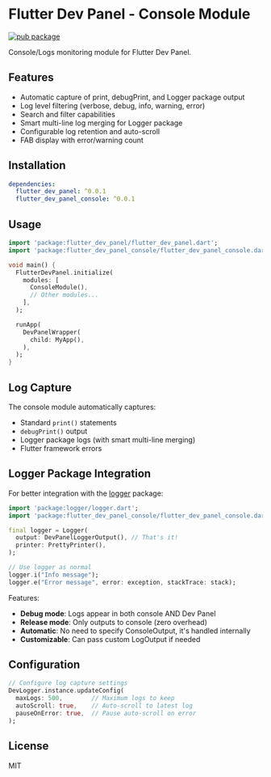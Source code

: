 # Flutter Dev Panel - Console Module

[![pub package](https://img.shields.io/pub/v/flutter_dev_panel_console.svg)](https://pub.dev/packages/flutter_dev_panel_console)

Console/Logs monitoring module for Flutter Dev Panel.

## Features

- Automatic capture of print, debugPrint, and Logger package output
- Log level filtering (verbose, debug, info, warning, error)
- Search and filter capabilities
- Smart multi-line log merging for Logger package
- Configurable log retention and auto-scroll
- FAB display with error/warning count

## Installation

```yaml
dependencies:
  flutter_dev_panel: ^0.0.1
  flutter_dev_panel_console: ^0.0.1
```

## Usage

```dart
import 'package:flutter_dev_panel/flutter_dev_panel.dart';
import 'package:flutter_dev_panel_console/flutter_dev_panel_console.dart';

void main() {
  FlutterDevPanel.initialize(
    modules: [
      ConsoleModule(),
      // Other modules...
    ],
  );

  runApp(
    DevPanelWrapper(
      child: MyApp(),
    ),
  );
}
```

## Log Capture

The console module automatically captures:
- Standard `print()` statements
- `debugPrint()` output
- Logger package logs (with smart multi-line merging)
- Flutter framework errors

## Logger Package Integration

For better integration with the [logger](https://pub.dev/packages/logger) package:

```dart
import 'package:logger/logger.dart';
import 'package:flutter_dev_panel_console/flutter_dev_panel_console.dart';

final logger = Logger(
  output: DevPanelLoggerOutput(), // That's it!
  printer: PrettyPrinter(),
);

// Use logger as normal
logger.i("Info message");
logger.e("Error message", error: exception, stackTrace: stack);
```

Features:
- **Debug mode**: Logs appear in both console AND Dev Panel
- **Release mode**: Only outputs to console (zero overhead)
- **Automatic**: No need to specify ConsoleOutput, it's handled internally
- **Customizable**: Can pass custom LogOutput if needed

## Configuration

```dart
// Configure log capture settings
DevLogger.instance.updateConfig(
  maxLogs: 500,        // Maximum logs to keep
  autoScroll: true,    // Auto-scroll to latest log
  pauseOnError: true,  // Pause auto-scroll on error
);
```

## License

MIT